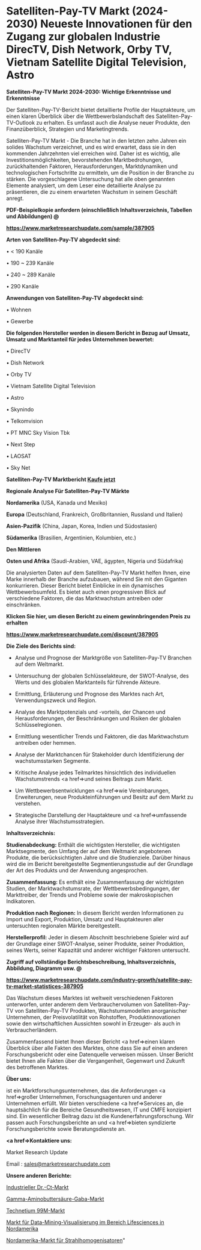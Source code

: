 # Satelliten-Pay-TV Markt (2024-2030) Neueste Innovationen für den Zugang zur globalen Industrie DirecTV, Dish Network, Orby TV, Vietnam Satellite Digital Television, Astro

<strong>Satelliten-Pay-TV Markt 2024-2030: Wichtige Erkenntnisse und Erkenntnisse</strong>

Der Satelliten-Pay-TV-Bericht bietet detaillierte Profile der Hauptakteure, um einen klaren Überblick über die Wettbewerbslandschaft des Satelliten-Pay-TV-Outlook zu erhalten. Es umfasst auch die Analyse neuer Produkte, den Finanzüberblick, Strategien und Marketingtrends.

Satelliten-Pay-TV Markt - Die Branche hat in den letzten zehn Jahren ein solides Wachstum verzeichnet, und es wird erwartet, dass sie in den kommenden Jahrzehnten viel erreichen wird. Daher ist es wichtig, alle Investitionsmöglichkeiten, bevorstehenden Marktbedrohungen, zurückhaltenden Faktoren, Herausforderungen, Marktdynamiken und technologischen Fortschritte zu ermitteln, um die Position in der Branche zu stärken. Die vorgeschlagene Untersuchung hat alle oben genannten Elemente analysiert, um dem Leser eine detaillierte Analyse zu präsentieren, die zu einem erwarteten Wachstum in seinem Geschäft anregt.



<strong><b>PDF-Beispielkopie anfordern (einschließlich Inhaltsverzeichnis, Tabellen und Abbildungen) @ </b></strong>

<strong><a href=https://www.marketresearchupdate.com/sample/387905>

<strong>https://www.marketresearchupdate.com/sample/387905</u></a></strong></strong>



<strong>Arten von Satelliten-Pay-TV abgedeckt sind:</strong>

• < 190 Kanäle

• 190 ~ 239 Kanäle

• 240 ~ 289 Kanäle

•  290 Kanäle



<strong>Anwendungen von Satelliten-Pay-TV abgedeckt sind:</strong>

• Wohnen

• Gewerbe



<strong>Die folgenden Hersteller werden in diesem Bericht in Bezug auf Umsatz, Umsatz und Marktanteil für jedes Unternehmen bewertet:</strong>

• DirecTV

• Dish Network

• Orby TV

• Vietnam Satellite Digital Television

• Astro

• Skynindo

• Telkomvision

• PT MNC Sky Vision Tbk

• Next Step

• LAOSAT

• Sky Net



<strong>Satelliten-Pay-TV Marktbericht <a href=https://www.marketresearchupdate.com/buynow/387905>Kaufe jetzt</a></strong>



<strong>Regionale Analyse Für Satelliten-Pay-TV Märkte</strong>



<strong>Nordamerika</strong> (USA, Kanada und Mexiko)



<strong>Europa</strong> (Deutschland, Frankreich, Großbritannien, Russland und Italien)



<strong>Asien-Pazifik</strong> (China, Japan, Korea, Indien und Südostasien)



<strong>Südamerika</strong> (Brasilien, Argentinien, Kolumbien, etc.)



<strong>Den Mittleren</strong> 

<strong>Osten und Afrika</strong> (Saudi-Arabien, VAE, ägypten, Nigeria und Südafrika)

Die analysierten Daten auf dem Satelliten-Pay-TV Markt helfen Ihnen, eine Marke innerhalb der Branche aufzubauen, während Sie mit den Giganten konkurrieren. Dieser Bericht bietet Einblicke in ein dynamisches Wettbewerbsumfeld. Es bietet auch einen progressiven Blick auf verschiedene Faktoren, die das Marktwachstum antreiben oder einschränken.



<strong>Klicken Sie hier, um diesen Bericht zu einem gewinnbringenden Preis zu erhalten
</strong>

<strong><a href=https://www.marketresearchupdate.com/discount/387905>https://www.marketresearchupdate.com/discount/387905</b></u></strong></a>



<strong>Die Ziele des Berichts sind:</strong>

- Analyse und Prognose der Marktgröße von Satelliten-Pay-TV Branchen auf dem Weltmarkt.

- Untersuchung der globalen Schlüsselakteure, der SWOT-Analyse, des Werts und des globalen Marktanteils für führende Akteure.

- Ermittlung, Erläuterung und Prognose des Marktes nach Art, Verwendungszweck und Region.

- Analyse des Marktpotenzials und -vorteils, der Chancen und Herausforderungen, der Beschränkungen und Risiken der globalen Schlüsselregionen.

- Ermittlung wesentlicher Trends und Faktoren, die das Marktwachstum antreiben oder hemmen.

- Analyse der Marktchancen für Stakeholder durch Identifizierung der wachstumsstarken Segmente.

- Kritische Analyse jedes Teilmarktes hinsichtlich des individuellen Wachstumstrends <a href=>und</a> seines Beitrags zum Markt.

- Um Wettbewerbsentwicklungen <a href=>wie</a> Vereinbarungen, Erweiterungen, neue Produkteinführungen und Besitz auf dem Markt zu verstehen.

- Strategische Darstellung der Hauptakteure und <a href=>umfas</a>sende Analyse ihrer Wachstumsstrategien.



<strong>Inhaltsverzeichnis:</strong>



<strong>Studienabdeckung:</strong> Enthält die wichtigsten Hersteller, die wichtigsten Marktsegmente, den Umfang der auf dem Weltmarkt angebotenen Produkte, die berücksichtigten Jahre und die Studienziele. Darüber hinaus wird die im Bericht bereitgestellte Segmentierungsstudie auf der Grundlage der Art des Produkts und der Anwendung angesprochen.



<strong>Zusammenfassung:</strong> Es enthält eine Zusammenfassung der wichtigsten Studien, der Marktwachstumsrate, der Wettbewerbsbedingungen, der Markttreiber, der Trends und Probleme sowie der makroskopischen Indikatoren.



<strong>Produktion nach Regionen:</strong> In diesem Bericht werden Informationen zu Import und Export, Produktion, Umsatz und Hauptakteuren aller untersuchten regionalen Märkte bereitgestellt.



<strong>Herstellerprofil:</strong> Jeder in diesem Abschnitt beschriebene Spieler wird auf der Grundlage einer SWOT-Analyse, seiner Produkte, seiner Produktion, seines Werts, seiner Kapazität und anderer wichtiger Faktoren untersucht.



<strong><b>Zugriff auf vollständige Berichtsbeschreibung, Inhaltsverzeichnis, Abbildung, Diagramm usw. @ </b></strong>

<strong><a href=https://www.marketresearchupdate.com/industry-growth/satellite-pay-tv-market-statistices-387905>https://www.marketresearchupdate.com/industry-growth/satellite-pay-tv-market-statistices-387905</a></strong>

Das Wachstum dieses Marktes ist weltweit verschiedenen Faktoren unterworfen, unter anderem dem Verbrauchervolumen von Satelliten-Pay-TV von Satelliten-Pay-TV Produkten, Wachstumsmodellen anorganischer Unternehmen, der Preisvolatilität von Rohstoffen, Produktinnovationen sowie den wirtschaftlichen Aussichten sowohl in Erzeuger- als auch in Verbraucherländern.

Zusammenfassend bietet Ihnen dieser Bericht <a href=>einen</a> klaren Überblick über alle Fakten des Marktes, ohne dass Sie auf einen anderen Forschungsbericht oder eine Datenquelle verweisen müssen. Unser Bericht bietet Ihnen alle Fakten über die Vergangenheit, Gegenwart und Zukunft des betroffenen Marktes.



<strong>Über uns:</strong>

 ist ein Marktforschungsunternehmen, das die Anforderungen <a href=>großer</a> Unternehmen, Forschungsagenturen und anderer Unternehmen erfüllt. Wir bieten verschiedene <a href=>Services</a> an, die hauptsächlich für die Bereiche Gesundheitswesen, IT und CMFE konzipiert sind. Ein wesentlicher Beitrag dazu ist die Kundenerfahrungsforschung. Wir passen auch Forschungsberichte an und <a href=>bieten</a> syndizierte Forschungsberichte sowie Beratungsdienste an.



<strong><a href=>Kontaktiere uns:</a></strong>

Market Research Update

Email : sales@marketresearchupdate.com



<strong>Unsere anderen Berichte:</strong>

<a href=https://www.linkedin.com/pulse/industrial-dr-ct-market-2023-future-scope-demands>Industrieller Dr.-Ct-Markt</a>

<a href=https://www.linkedin.com/pulse/gamma-aminobutyric-acid-gaba-market-research>Gamma-Aminobuttersäure-Gaba-Markt</a>

<a href=https://www.linkedin.com/pulse/technetium-99m-market-2023-analysis-growth-drivers-vendors>Technetium 99M-Markt</a>

<a href=https://www.linkedin.com/pulse/north-america-lifesciences-data-mining-visualizationmarket>Markt für Data-Mining-Visualisierung im Bereich Lifesciences in Nordamerika</a>

<a href=https://www.linkedin.com/pulse/north-america-beam-homogenizers-market-9zizf/>Nordamerika-Markt für Strahlhomogenisatoren</a>"
